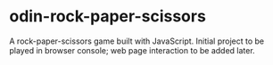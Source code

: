 # odin-rock-paper-scissors
A rock-paper-scissors game built with JavaScript. Initial project to be played in browser console; web page interaction to be added later.
